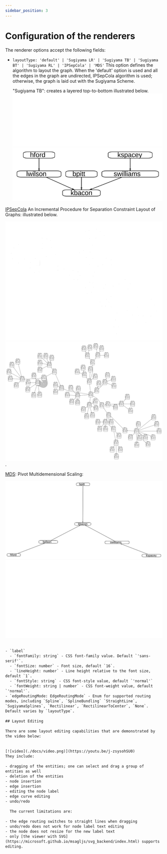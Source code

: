 ```yaml
---
sidebar_position: 3
---
```


# Configuration of the renderers

The renderer options accept the following fields:

- `layoutType: 'default' | 'Sugiyama LR' | 'Sugiyama TB' | 'Sugiyama BT' | 'Sugiyama RL' | 'IPSepCola' | 'MDS'`
  This option defines the algorithm to layout the graph.
  When the 'default' option is used and all the edges in the graph are undirected, IPSepCola algorithm is used; otherwise, the graph is laid out with the Sugiyama Scheme.

  "Sugiyama TB": creates a layered top-to-bottom illustrated below.
  ![dark](/images/showAPI_dark.svg#gh-dark-mode-only)
  ![light](/images/showAPI.svg#gh-light-mode-only)

[IPSepCola](https://www.researchgate.net/profile/Tim-Dwyer-5/publication/6715571_IPSep-CoLa_An_Incremental_Procedure_for_Separation_Constraint_Layout_of_Graphs/links/0fcfd5081c588735c8000000/IPSep-CoLa-An-Incremental-Procedure-for-Separation-Constraint-Layout-of-Graphs.pdf) An Incremental Procedure for Separation Constraint Layout of Graphs: illustrated below.

![dark](/images/awilliams_blackbg.svg#gh-dark-mode-only)
![light](/images/awilliams_whitebg.svg#gh-light-mode-only).

[MDS](https://pubsys.mmsp-kn.de/pubsys/publishedFiles/BrPi06.pdf): Pivot Multidemensional Scaling:

![Alt text](/images/mdsShowAPI.svg#gh-light-mode-only)
![Alt text](/images/mdsShowAPI_dark.svg#gh-dark-mode-only)

```

- `label`
  - `fontFamily: string` - CSS font-family value. Default `'sans-serif'`.
  - `fontSize: number` - Font size, default `16`.
  - `lineHeight: number` - Line height relative to the font size, default `1`.
  - `fontStyle: string` - CSS font-style value, default `'normal'`
  - `fontWeight: string | number` - CSS font-weight value, default `'normal'`.
- `edgeRoutingMode: EdgeRoutingMode` - Enum for supported routing modes, including `Spline`, `SplineBundling` `StraightLine`, `SugiyamaSplines`, `Rectilinear`, `RectilinearToCenter`, `None`. Default varies by `layoutType`.

## Layout Editing

There are some layout editing capabilities that are demonstrated by the video below:


[![video](./docs/video.png)](https://youtu.be/j-zsysohSU0)
They include:

- dragging of the entities; one can select and drag a group of entities as well
- deletion of the entities
- node insertion
- edge insertion
- editing the node label
- edge curve editing
- undo/redo

  The current limitations are:

- the edge routing switches to straight lines when dragging
- undo/redo does not work for node label text editing
- the node does not resize for the new label text
- only [the viewer with SVG](https://microsoft.github.io/msagljs/svg_backend/index.html) supports editing.
```
